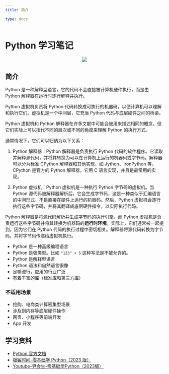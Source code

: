 ```yaml
---
title: 简介

type: docs
---
```


# Python 学习笔记

<div align="center"><img src="https://cdn.xiaobinqt.cn/xiaobinqt.io/20230726/9dea00d3781b4d79b785eec21c13475f.png" width=  /></div>

## 简介

Python 是一种解释型语言，它的代码不会直接被计算机硬件执行，而是由 Python 解释器在运行时逐行解释并执行。

Python 虚拟机负责将 Python 代码转换成可执行的机器码，以便计算机可以理解和执行它们。虚拟机是一个中间层，它充当 Python 代码与底层硬件之间的桥梁。

Python 虚拟机和 Python 解释器在许多文献中可能会被用来描述相同的概念，但它们实际上可以指代不同的层次或不同的角度来理解 Python 的执行方式。

通常情况下，它们可以归纳为以下关系：

1. Python 解释器：Python 解释器是负责执行 Python 代码的软件程序。它读取并解释源代码，并将其转换为可以在计算机上运行的机器码或字节码。解释器可以分为标准 CPython 解释器和其他实现，如 Jython、IronPython 等。CPython 是官方的 Python 解释器，它用 C 语言实现，并且是最常用的实现。

2. Python 虚拟机：Python 虚拟机是一种执行 Python 字节码的虚拟机。当 Python 源代码被解释器解析后，它会生成字节码，这是一种类似于汇编语言的中间形式，不是直接在硬件上运行的机器码。然后，Python 虚拟机会逐行执行这些字节码，并将其翻译成底层硬件指令，以实际执行代码。

Python 解释器是将源代码解析并生成字节码的执行引擎，而 Python 虚拟机是负责运行这些字节码并将其转换为机器码的**运行时环境**。实际上，它们通常被一起提到，因为它们在 Python 代码的执行过程中密切相关。解释器将源代码转换为字节码，并将字节码传递给虚拟机执行。

+ Python 是一种高级编程语言
+ Python 是强类型。比如 `"123" + 5` 这种写法是不被允许的。
+ Python 是解释型语言
+ Python 语法和自然语言很像
+ 足够流行，应用的行业广泛
+ 有着丰富的库（标准库和第三方库）

### 不适用场景

+ 抢购、电商类计算密集型场景
+ 涉及到内存等底层硬件操作
+ 网页、小程序等前端开发
+ App 开发

## 学习资料

+ [Python 官方文档](https://docs.python.org/)
+ [极客时间-零基础学 Python（2023 版）](https://time.geekbang.org/course/intro/100310001)
+ [Youtube-尹会生-零基础学Python（2023版）](https://www.youtube.com/watch?v=Cp8COc1b1z8&list=PLtlSrYhs_2fQJo7gIZH55_EOWIewimzUe&ab_channel=%E5%BF%AB%E8%B6%A3%E5%AD%B8%E7%BF%92)


